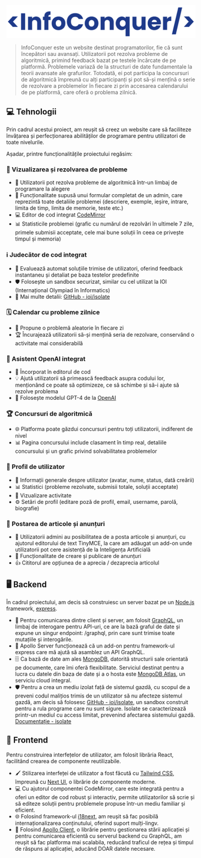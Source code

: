 ![Logo](./pictures/pic2.png)

> InfoConquer este un website destinat programatorilor, fie că sunt începători sau avansați. Utilizatorii pot rezolva probleme de algoritmică, primind feedback bazat pe testele încărcate de pe platformă. Problemele variază de la structuri de date fundamentale la teorii avansate ale grafurilor. Totodată, ei pot participa la concursuri de algoritmică împreună cu alți participanți și pot să-și mențînă o serie de rezolvare a problemelor în fiecare zi prin accesarea calendarului de pe platformă, care oferă o problema zilnică.

## 💻 Tehnologii

Prin cadrul acestui proiect, am reușit să creez un website care să faciliteze învățarea și perfecționarea abilităților de programare pentru utilizatori de toate nivelurile.

Așadar, printre funcționalitățile proiectului regăsim:

### 📘 Vizualizarea și rezolvarea de probleme
- 🧠 Utilizatorii pot rezolva probleme de algoritmică într-un limbaj de programare la alegere
- 📝 Funcționalitate supusă unui formular completat de un admin, care reprezintă toate detaliile problemei (descriere, exemple, ieșire, intrare, limita de timp, limita de memorie, teste etc.)
- 💻 Editor de cod integrat [CodeMirror](https://uiwjs.github.io/react-codemirror/)
- 📊 Statisticile problemei (grafic cu numărul de rezolvări în ultimele 7 zile, primele submisii acceptate, cele mai bune soluții în ceea ce privește timpul și memoria)

### ℹ️ Judecător de cod integrat
- 🤖 Evaluează automat soluțiile trimise de utilizatori, oferind feedback instantaneu și detaliat pe baza testelor predefinite
- 🛡️ Folosește un sandbox securizat, similar cu cel utilizat la IOI (Internațional Olympiad în Informatics)
- 🔗 Mai multe detalii: [GitHub - ioi/isolate](https://github.com/ioi/isolate)

### 🗓️ Calendar cu probleme zilnice
- 🎲 Propune o problemă aleatorie în fiecare zi
- 🏆 Încurajează utilizatorii să-și mențină seria de rezolvare, conservând o activitate mai considerabilă

### 🤖 Asistent OpenAI integrat
- 🧠 Încorporat în editorul de cod
- 💡 Ajută utilizatorii să primească feedback asupra codului lor, menționând ce poate să optimizeze, ce să schimbe și să-i ajute să rezolve problema
- 🔧 Folosește modelul GPT-4 de la [OpenAI](https://openai.com/)

### 🏆 Concursuri de algoritmică
- 🌐 Platforma poate găzdui concursuri pentru toți utilizatorii, indiferent de nivel
- 📊 Pagina concursului include clasament în timp real, detaliile concursului și un grafic privind solvabilitatea problemelor

### 👤 Profil de utilizator
- 📌 Informații generale despre utilizator (avatar, nume, status, dată creării)
- 📊 Statistici (probleme rezolvate, submisii totale, soluții acceptate)
- 📅 Vizualizare activitate
- ⚙️ Setări de profil (editare poză de profil, email, username, parolă, biografie)

### 📖 Postarea de articole și anunțuri
- 📑 Utilizatorii admini au posibilitatea de a posta articole și anunțuri, cu ajutorul editorului de text TinyMCE, la care am adăugat un add-on unde utilizatorii pot cere asistență de la Inteligența Artificială
- 📣 Funcționalitate de creare și publicare de anunțuri
- 👍 Cititorul are opțiunea de a aprecia / dezaprecia articolul

## 🖥️ Backend
În cadrul proiectului, am decis să construiesc un server bazat pe un [Node.js](https://nodejs.org/en) framework, [express](http://expressjs.com/).

- 🔗 Pentru comunicarea dintre client și server, am folosit [GraphQL](https://graphql.org/), un limbaj de interogare pentru API-uri, ce are la bază graful de date și expune un singur endpoint: /graphql, prin care sunt trimise toate mutațiile și interogările.
- 🚀 Apollo Server funcționează că un add-on pentru framework-ul express care mă ajută să asamblez un API GraphQL.
- 🗄️ Ca bază de date am ales [MongoDB](https://www.mongodb.com/), datorită structurii sale orientată pe documente, care îmi oferă flexibilitate. Serviciul destinat pentru a lucra cu datele din baza de date și a o hosta este [MongoDB Atlas](https://www.mongodb.com/atlas), un serviciu cloud integral.
- 🛡️ Pentru a crea un mediu izolat față de sistemul gazdă, cu scopul de a preveni codul malițios trimis de un utilizator să nu afecteze sistemul gazdă, am decis să folosesc [GitHub - ioi/isolate](https://github.com/ioi/isolate), un sandbox construit pentru a rula programe care nu sunt sigure. Isolate se caracterizează printr-un mediul cu access limitat, prevenind afectarea sistemului gazdă. [Documentație - isolate](www.ucw.cz/moe/isolate.1.html)

## 🎨 Frontend
Pentru construirea interfețelor de utilizator, am folosit librăria React, facilitând crearea de componente reutilizabile.

- 🖌️ Stilizarea interfeței de utilizator a fost făcută cu [Tailwind CSS](https://tailwindcss.com/), împreună cu [Next UI](https://nextui.org/), o librărie de componente moderne.
- 💻 Cu ajutorul componentei CodeMirror, care este integrată pentru a oferi un editor de cod robust și interactiv, permite utilizatorilor să scrie și să editeze soluții pentru problemele propuse într-un mediu familiar și eficient.
- 🌐 Folosind framework-ul [i18next](https://www.i18next.com/), am reușit să fac posibilă internaționalizarea conținutului, oferind suport mulți-lingv.
- 🚀 Folosind [Apollo Client](https://www.apollographql.com/docs/react/), o librărie pentru gestionarea stării aplicației și pentru comunicarea eficientă cu serverul backend cu GraphQL, am reușit să fac platforma mai scalabila, reducând traficul de rețea și timpul de răspuns al aplicației, aducând DOAR datele necesare.